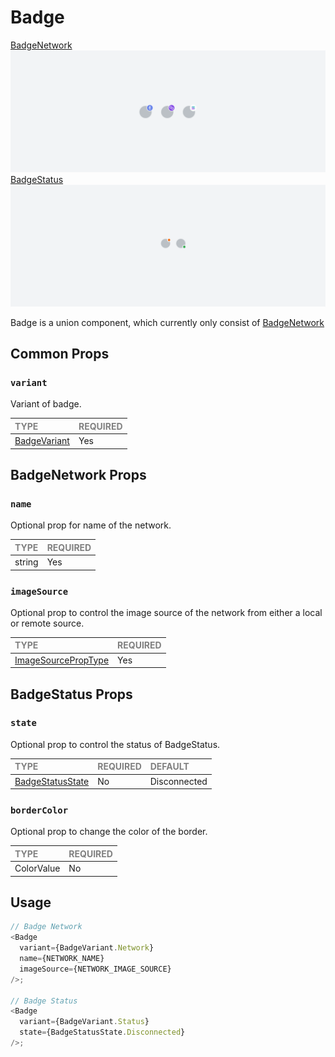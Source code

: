# Badge
[BadgeNetwork](https://metamask-design-system.notion.site/Badge-Network-94a679c50cb446f4844dc624b4f74946)
![BadgeNetwork](./variants/BadgeNetwork/BadgeNetwork.png)
[BadgeStatus](https://metamask-design-system.notion.site/Badge-Status-5caf000de32549f8ad67c0b89469ce4d)
![BadgeStatus](./variants/BadgeStatus/BadgeStatus.png)

Badge is a union component, which currently only consist of [BadgeNetwork](./variants/BadgeNetwork/BadgeNetwork.tsx)

## Common Props

### `variant`

Variant of badge.

| <span style="color:gray;font-size:14px">TYPE</span> | <span style="color:gray;font-size:14px">REQUIRED</span> |
| :-------------------------------------------------- | :------------------------------------------------------ |
| [BadgeVariant](../../Badge.types.ts)                                           | Yes                                                     |

## BadgeNetwork Props

### `name`

Optional prop for name of the network.

| <span style="color:gray;font-size:14px">TYPE</span> | <span style="color:gray;font-size:14px">REQUIRED</span> |
| :-------------------------------------------------- | :------------------------------------------------------ |
| string                                              | Yes                                                     |

### `imageSource`

Optional prop to control the image source of the network from either a local or remote source.

| <span style="color:gray;font-size:14px">TYPE</span>                   | <span style="color:gray;font-size:14px">REQUIRED</span> |
| :-------------------------------------------------------------------- | :------------------------------------------------------ |
| [ImageSourcePropType](https://reactnative.dev/docs/image#imagesource) | Yes                                                     |                                      |

## BadgeStatus Props

### `state`

Optional prop to control the status of BadgeStatus.

| <span style="color:gray;font-size:14px">TYPE</span> | <span style="color:gray;font-size:14px">REQUIRED</span> | <span style="color:gray;font-size:14px">DEFAULT</span> |
| :-------------------------------------------------- | :------------------------------------------------------ | :----------------------------------------------------- |
| [BadgeStatusState](./BadgeStatus.types.ts)  | No                                                      | Disconnected                                               |

### `borderColor`

Optional prop to change the color of the border.

| <span style="color:gray;font-size:14px">TYPE</span>                   | <span style="color:gray;font-size:14px">REQUIRED</span> |
| :-------------------------------------------------------------------- | :------------------------------------------------------ |
| ColorValue                                            | No                                                     |

## Usage

```javascript
// Badge Network
<Badge
  variant={BadgeVariant.Network}
  name={NETWORK_NAME}
  imageSource={NETWORK_IMAGE_SOURCE}
/>;

// Badge Status
<Badge
  variant={BadgeVariant.Status}
  state={BadgeStatusState.Disconnected}
/>;
```
